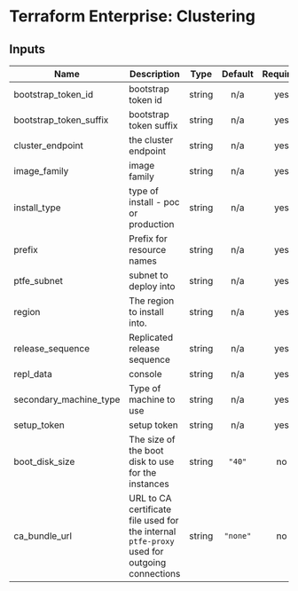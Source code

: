 # Terraform Enterprise: Clustering

## Inputs

| Name | Description | Type | Default | Required |
|------|-------------|:----:|:-----:|:-----:|
| bootstrap\_token\_id | bootstrap token id | string | n/a | yes |
| bootstrap\_token\_suffix | bootstrap token suffix | string | n/a | yes |
| cluster\_endpoint | the cluster endpoint | string | n/a | yes |
| image\_family | image family | string | n/a | yes |
| install\_type | type of install - poc or production | string | n/a | yes |
| prefix | Prefix for resource names | string | n/a | yes |
| ptfe\_subnet | subnet to deploy into | string | n/a | yes |
| region | The region to install into. | string | n/a | yes |
| release\_sequence | Replicated release sequence | string | n/a | yes |
| repl\_data | console | string | n/a | yes |
| secondary\_machine\_type | Type of machine to use | string | n/a | yes |
| setup\_token | setup token | string | n/a | yes |
| boot\_disk\_size | The size of the boot disk to use for the instances | string | `"40"` | no |
| ca\_bundle\_url | URL to CA certificate file used for the internal `ptfe-proxy` used for outgoing connections | string | `"none"` | no |


